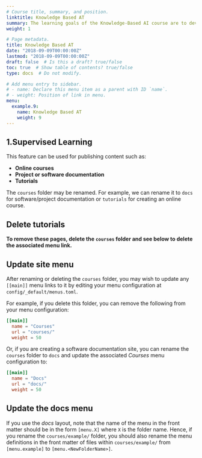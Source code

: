 ```yaml
---
# Course title, summary, and position.
linktitle: Knowledge Based AT
summary: The learning goals of the Knowledge-Based AI course are to develop an understanding of (1) the basic architectures, representations and techniques for building knowledge-based AI agents, and (2) issues and methods of knowledge-based AI. The main learning strategies are learning-by-example and learning-by-doing. Thus, the course puts a strong emphasis on homework assignments and programming projects. The course will cover three kinds of topics - core topics such as knowledge representation, planning, constraint satisfaction, case-based reasoning, knowledge revision, incremental concept learning, and explanation-based learning; common tasks such as classification, diagnosis, and design; and advanced topics such as analogical reasoning, visual reasoning, and meta-reasoning.
weight: 1

# Page metadata.
title: Knowledge Based AT
date: "2018-09-09T00:00:00Z"
lastmod: "2018-09-09T00:00:00Z"
draft: false  # Is this a draft? true/false
toc: true  # Show table of contents? true/false
type: docs  # Do not modify.

# Add menu entry to sidebar.
# - name: Declare this menu item as a parent with ID `name`.
# - weight: Position of link in menu.
menu:
  example.9:
    name: Knowledge Based AT
    weight: 9
---
```


## 1.Supervised Learning

This feature can be used for publishing content such as:

* **Online courses**
* **Project or software documentation**
* **Tutorials**

The `courses` folder may be renamed. For example, we can rename it to `docs` for software/project documentation or `tutorials` for creating an online course.

## Delete tutorials

**To remove these pages, delete the `courses` folder and see below to delete the associated menu link.**

## Update site menu

After renaming or deleting the `courses` folder, you may wish to update any `[[main]]` menu links to it by editing your menu configuration at `config/_default/menus.toml`.

For example, if you delete this folder, you can remove the following from your menu configuration:

```toml
[[main]]
  name = "Courses"
  url = "courses/"
  weight = 50
```

Or, if you are creating a software documentation site, you can rename the `courses` folder to `docs` and update the associated *Courses* menu configuration to:

```toml
[[main]]
  name = "Docs"
  url = "docs/"
  weight = 50
```

## Update the docs menu

If you use the *docs* layout, note that the name of the menu in the front matter should be in the form `[menu.X]` where `X` is the folder name. Hence, if you rename the `courses/example/` folder, you should also rename the menu definitions in the front matter of files within `courses/example/` from `[menu.example]` to `[menu.<NewFolderName>]`.
